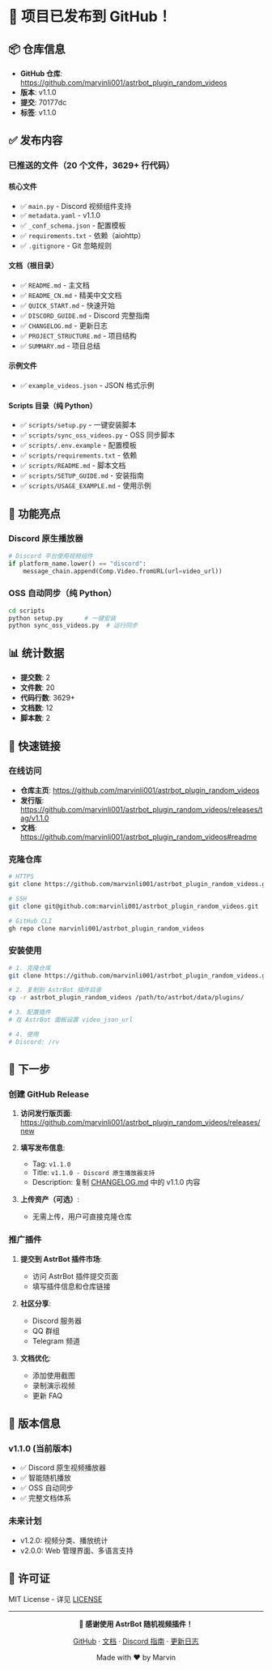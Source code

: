 # 🎉 项目已发布到 GitHub！

## 📦 仓库信息

- **GitHub 仓库**: https://github.com/marvinli001/astrbot_plugin_random_videos
- **版本**: v1.1.0
- **提交**: 70177dc
- **标签**: v1.1.0

## ✅ 发布内容

### 已推送的文件（20 个文件，3629+ 行代码）

#### 核心文件
- ✅ `main.py` - Discord 视频组件支持
- ✅ `metadata.yaml` - v1.1.0
- ✅ `_conf_schema.json` - 配置模板
- ✅ `requirements.txt` - 依赖（aiohttp）
- ✅ `.gitignore` - Git 忽略规则

#### 文档（根目录）
- ✅ `README.md` - 主文档
- ✅ `README_CN.md` - 精美中文文档
- ✅ `QUICK_START.md` - 快速开始
- ✅ `DISCORD_GUIDE.md` - Discord 完整指南
- ✅ `CHANGELOG.md` - 更新日志
- ✅ `PROJECT_STRUCTURE.md` - 项目结构
- ✅ `SUMMARY.md` - 项目总结

#### 示例文件
- ✅ `example_videos.json` - JSON 格式示例

#### Scripts 目录（纯 Python）
- ✅ `scripts/setup.py` - 一键安装脚本
- ✅ `scripts/sync_oss_videos.py` - OSS 同步脚本
- ✅ `scripts/.env.example` - 配置模板
- ✅ `scripts/requirements.txt` - 依赖
- ✅ `scripts/README.md` - 脚本文档
- ✅ `scripts/SETUP_GUIDE.md` - 安装指南
- ✅ `scripts/USAGE_EXAMPLE.md` - 使用示例

## 🚀 功能亮点

### Discord 原生播放器
```python
# Discord 平台使用视频组件
if platform_name.lower() == "discord":
    message_chain.append(Comp.Video.fromURL(url=video_url))
```

### OSS 自动同步（纯 Python）
```bash
cd scripts
python setup.py      # 一键安装
python sync_oss_videos.py  # 运行同步
```

## 📊 统计数据

- **提交数**: 2
- **文件数**: 20
- **代码行数**: 3629+
- **文档数**: 12
- **脚本数**: 2

## 🔗 快速链接

### 在线访问
- **仓库主页**: https://github.com/marvinli001/astrbot_plugin_random_videos
- **发行版**: https://github.com/marvinli001/astrbot_plugin_random_videos/releases/tag/v1.1.0
- **文档**: https://github.com/marvinli001/astrbot_plugin_random_videos#readme

### 克隆仓库
```bash
# HTTPS
git clone https://github.com/marvinli001/astrbot_plugin_random_videos.git

# SSH
git clone git@github.com:marvinli001/astrbot_plugin_random_videos.git

# GitHub CLI
gh repo clone marvinli001/astrbot_plugin_random_videos
```

### 安装使用
```bash
# 1. 克隆仓库
git clone https://github.com/marvinli001/astrbot_plugin_random_videos.git

# 2. 复制到 AstrBot 插件目录
cp -r astrbot_plugin_random_videos /path/to/astrbot/data/plugins/

# 3. 配置插件
# 在 AstrBot 面板设置 video_json_url

# 4. 使用
# Discord: /rv
```

## 📝 下一步

### 创建 GitHub Release

1. **访问发行版页面**:
   https://github.com/marvinli001/astrbot_plugin_random_videos/releases/new

2. **填写发布信息**:
   - Tag: `v1.1.0`
   - Title: `v1.1.0 - Discord 原生播放器支持`
   - Description: 复制 [CHANGELOG.md](CHANGELOG.md) 中的 v1.1.0 内容

3. **上传资产（可选）**:
   - 无需上传，用户可直接克隆仓库

### 推广插件

1. **提交到 AstrBot 插件市场**:
   - 访问 AstrBot 插件提交页面
   - 填写插件信息和仓库链接

2. **社区分享**:
   - Discord 服务器
   - QQ 群组
   - Telegram 频道

3. **文档优化**:
   - 添加使用截图
   - 录制演示视频
   - 更新 FAQ

## 🎯 版本信息

### v1.1.0 (当前版本)
- ✅ Discord 原生视频播放器
- ✅ 智能随机播放
- ✅ OSS 自动同步
- ✅ 完整文档体系

### 未来计划
- v1.2.0: 视频分类、播放统计
- v2.0.0: Web 管理界面、多语言支持

## 📄 许可证

MIT License - 详见 [LICENSE](LICENSE)

---

<div align="center">

**🎉 感谢使用 AstrBot 随机视频插件！**

[GitHub](https://github.com/marvinli001/astrbot_plugin_random_videos) ·
[文档](README.md) ·
[Discord 指南](DISCORD_GUIDE.md) ·
[更新日志](CHANGELOG.md)

Made with ❤️ by Marvin

</div>
